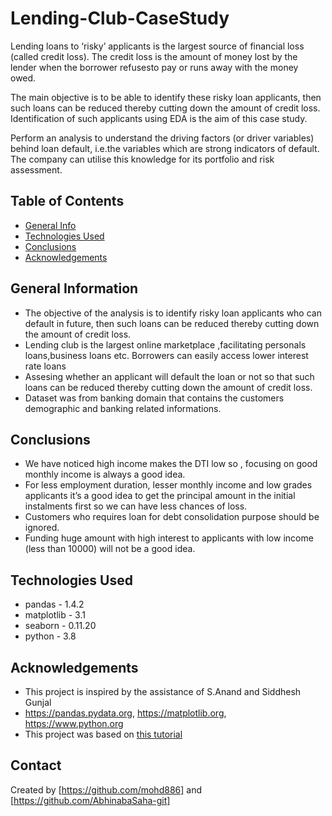 # Lending-Club-CaseStudy

Lending loans to ‘risky’ applicants is the largest source of financial loss
(called credit loss). The credit loss is the amount of money lost by the lender 
when the borrower refusesto pay or runs away with the money owed.  

The main objective is to be able to identify these risky loan applicants, 
then such loans can be reduced thereby cutting down the amount of credit loss. 
Identification of such applicants using EDA is the aim of this case study.   

Perform an analysis to understand the driving factors (or driver variables)
behind loan default, i.e.the variables which are strong indicators of default.  
The company can utilise this knowledge for its portfolio and risk assessment. 


## Table of Contents
* [General Info](#general-information)
* [Technologies Used](#technologies-used)
* [Conclusions](#conclusions)
* [Acknowledgements](#acknowledgements)

<!-- You can include any other section that is pertinent to your problem -->

## General Information
- The objective of the analysis is to identify risky loan applicants who can default in future,
  then such loans can be reduced thereby cutting down the amount of credit loss.
- Lending club is the largest online marketplace ,facilitating personals loans,business loans
  etc. Borrowers can easily access lower interest rate loans
- Assesing whether an applicant will default the loan or not so that such loans can be reduced thereby cutting down the amount of credit loss.
- Dataset was from banking domain that contains the customers demographic and banking related informations. 


## Conclusions
- We have noticed high income makes the DTI low so , focusing on good monthly income is always a good idea.
- For less employment duration, lesser monthly income and low grades applicants it’s a good idea to get the principal
  amount in the initial instalments first so we can have less chances of loss.
- Customers who requires loan for debt consolidation purpose should be ignored.
- Funding huge amount with high interest to applicants with low income (less than 10000) will not be a good idea.


## Technologies Used
- pandas - 1.4.2
- matplotlib - 3.1
- seaborn - 0.11.20
- python - 3.8


## Acknowledgements

- This project is inspired by the assistance of S.Anand and Siddhesh Gunjal
- https://pandas.pydata.org, https://matplotlib.org, https://www.python.org 
- This project was based on [this tutorial](https://learn.upgrad.com)


## Contact
Created by [https://github.com/mohd886] and [https://github.com/AbhinabaSaha-git]

<!-- Optional -->
<!-- ## License -->
<!-- This project is open source and available under the [... License](). -->

<!-- You don't have to include all sections - just the one's relevant to your project -->
